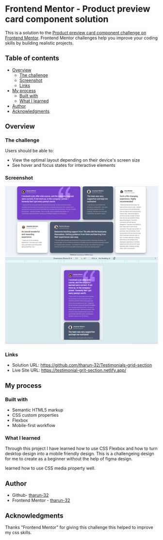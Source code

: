 # Frontend Mentor - Product preview card component solution

This is a solution to the [Product preview card component challenge on Frontend Mentor](https://www.frontendmentor.io/challenges/product-preview-card-component-GO7UmttRfa). Frontend Mentor challenges help you improve your coding skills by building realistic projects. 

## Table of contents

- [Overview](#overview)
  - [The challenge](#the-challenge)
  - [Screenshot](#screenshot)
  - [Links](#links)
- [My process](#my-process)
  - [Built with](#built-with)
  - [What I learned](#what-i-learned)
- [Author](#author)
- [Acknowledgments](#acknowledgments)
## Overview

### The challenge

Users should be able to:

- View the optimal layout depending on their device's screen size
- See hover and focus states for interactive elements

### Screenshot
![desktop view](design/desktop-view.png)
![mobile view](design/mobile-view.png)

### Links

- Solution URL: https://github.com/tharun-32/Testimonials-grid-section
- Live Site URL: https://testimonial-grit-section.netlify.app/

## My process

### Built with

- Semantic HTML5 markup
- CSS custom properties
- Flexbox
- Mobile-first workflow

### What I learned

Through this project I have learned how to use CSS Flexbox and how to turn desktop design into a mobile friendly design. This is a challengeing
design for me to create as a beginner without the help of figma design.

learned how to use CSS media property well. 

## Author

- Github- [tharun-32](https://github.com/tharun-32)
- Frontend Mentor - [tharun-32](https://www.frontendmentor.io/profile/tharun-32)

## Acknowledgments

Thanks "Frontend Mentor" for giving this challenge this helped to improve my css skills.
